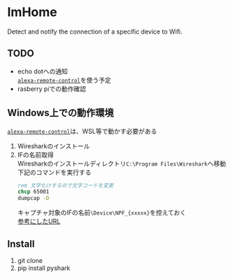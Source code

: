 # ImHome
Detect and notify the connection of a specific device to Wifi.

## TODO
- echo dotへの通知  
 [`alexa-remote-control`](https://github.com/thorsten-gehrig/alexa-remote-control)を使う予定
- rasberry piでの動作確認

## Windows上での動作環境
[`alexa-remote-control`](https://github.com/thorsten-gehrig/alexa-remote-control)は、WSL等で動かす必要がある
1. Wiresharkのインストール
1. IFの名前取得  
  Wiresharkのインストールディレクトリ`C:\Program Files\Wireshark`へ移動
  下記のコマンドを実行する
    ```cmd
    rem 文字化けするので文字コードを変更
    chcp 65001
    dumpcap -D
    ```
    キャプチャ対象のIFの名前`\Device\NPF_{xxxxx}`を控えておく  
    [参考にしたURL](https://one.angato.org/studyenv/wireshark/)


## Install
1. git clone
1. pip install pyshark